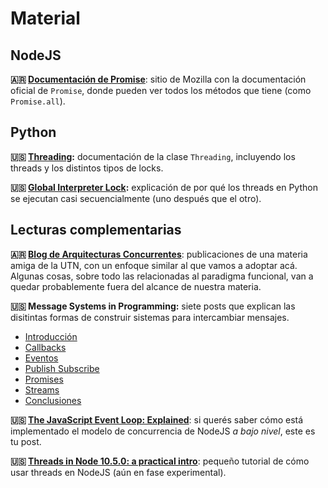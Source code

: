 # Material

## NodeJS

**:argentina: [Documentación de Promise](https://developer.mozilla.org/es/docs/Web/JavaScript/Referencia/Objetos_globales/Promise)**: sitio de Mozilla con la documentación oficial de `Promise`, donde pueden ver todos los métodos que tiene (como `Promise.all`).

## Python

**:us: [Threading](https://docs.python.org/3.8/library/threading.html):** documentación de la clase `Threading`, incluyendo los threads y los distintos tipos de locks.

**:us: [Global Interpreter Lock](https://wiki.python.org/moin/GlobalInterpreterLock):** explicación de por qué los threads en Python se ejecutan casi secuencialmente (uno después que el otro). 

## Lecturas complementarias

**:argentina: [Blog de Arquitecturas Concurrentes](https://medium.com/arquitecturas-concurrentes)**: publicaciones de una materia amiga de la UTN, con un enfoque similar al que vamos a adoptar acá. Algunas cosas, sobre todo las relacionadas al paradigma funcional, van a quedar probablemente fuera del alcance de nuestra materia.

**:us: Message Systems in Programming:** siete posts que explican las disitintas formas de construir sistemas para intercambiar mensajes.
* [Introducción](https://jessewarden.com/2014/10/message-systems-in-programming-callbacks-events-pub-sub-promises-and-streams.html)
* [Callbacks](https://jessewarden.com/2014/12/message-systems-in-programming-part-2-of-7-callbacks.html)
* [Eventos](https://jessewarden.com/2014/12/message-systems-in-programming-part-3-of-7-events.html)
* [Publish Subscribe](https://jessewarden.com/2014/12/message-systems-in-programming-part-4-of-7-publish-subscribe.html)
* [Promises](https://jessewarden.com/2014/12/message-systems-in-programming-part-5-of-7-promise-and-deferred.html)
* [Streams](https://jessewarden.com/2014/12/message-systems-in-programming-part-6-of-7-streams.html)
* [Conclusiones](https://jessewarden.com/2014/12/message-systems-in-programming-part-7-of-7-conclusions.html)

**:us: [The JavaScript Event Loop: Explained](https://blog.carbonfive.com/2013/10/27/the-javascript-event-loop-explained/)**: si querés saber cómo está implementado el modelo de concurrencia de NodeJS _a bajo nivel_, este es tu post.

**:us: [Threads in Node 10.5.0: a practical intro](https://medium.com/dailyjs/threads-in-node-10-5-0-a-practical-intro-3b85a0a3c953)**: pequeño tutorial de cómo usar threads en NodeJS (aún en fase experimental).
